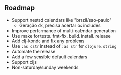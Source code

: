 ## Roadmap

* Support nested calendars like "brazil/sao-paulo"
  * Geração ok, precisa acertar os includes
* Improve performance of multi-calendar generation
* Use make for tests, fmt-fix, build, install, release
* Add clj-kondo and fix any problems
* Use `:as cstr` instead of `:as str` for `clojure.string`
* Automate the release
* Add a few sensible default calendars
* Support cljs
* Non-saturday/sunday weekends
